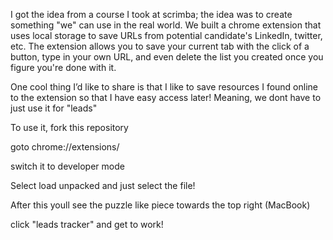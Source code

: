 I got the idea from a course I took at scrimba; the idea was to create something "we" can use in the real world.
We built a chrome extension that uses local storage to save URLs from potential candidate's LinkedIn, twitter, etc.
The extension allows you to save your current tab with the click of a button, type in your own URL, and even delete the list you created once you figure you're done with it.

One cool thing I’d like to share is that I like to save resources I found online to the extension so that I have easy access later!
Meaning, we dont have to just use it for "leads"

To use it, fork this repository

goto chrome://extensions/ 

switch it to developer mode

Select load unpacked and just select the file!

After this youll see the puzzle like piece towards the top right (MacBook)

click "leads tracker" and get to work!
